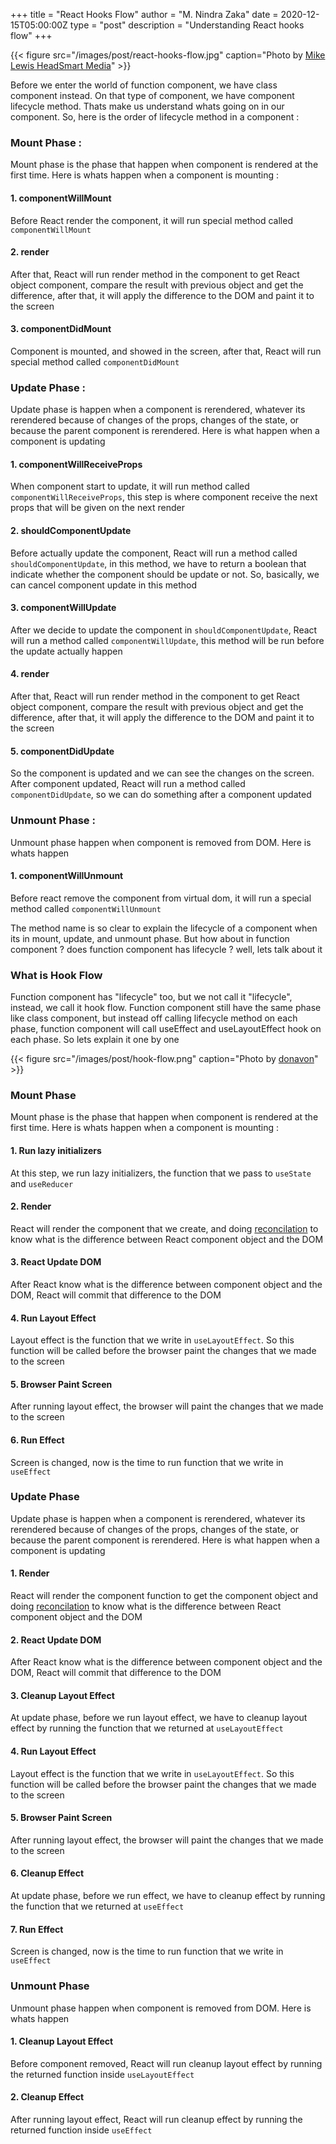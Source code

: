 +++
title = "React Hooks Flow"
author = "M. Nindra Zaka"
date = 2020-12-15T05:00:00Z
type = "post"
description = "Understanding React hooks flow"
+++

{{< figure src="/images/post/react-hooks-flow.jpg" caption="Photo by [Mike Lewis HeadSmart Media](https://unsplash.com/photos/waAAaeC9hns)" >}}

Before we enter the world of function component, we have class component instead. On that type of component, we have component lifecycle method. Thats make us understand whats going on in our component. So, here is the order of lifecycle method in a component :

### Mount Phase :

Mount phase is the phase that happen when component is rendered at the first time. Here is whats happen when a component is mounting :

#### 1. componentWillMount

Before React render the component, it will run special method called `componentWillMount`

#### 2. render

After that, React will run render method in the component to get React object component, compare the result with previous object and get the difference, after that, it will apply the difference to the DOM and paint it to the screen

#### 3. componentDidMount

Component is mounted, and showed in the screen, after that, React will run special method called `componentDidMount`

### Update Phase :

Update phase is happen when a component is rerendered, whatever its rerendered because of changes of the props, changes of the state, or because the parent component is rerendered. Here is what happen when a component is updating

#### 1. componentWillReceiveProps

When component start to update, it will run method called `componentWillReceiveProps`, this step is where component receive the next props that will be given on the next render

#### 2. shouldComponentUpdate

Before actually update the component, React will run a method called `shouldComponentUpdate`, in this method, we have to return a boolean that indicate whether the component should be update or not. So, basically, we can cancel component update in this method

#### 3. componentWillUpdate

After we decide to update the component in `shouldComponentUpdate`, React will run a method called `componentWillUpdate`, this method will be run before the update actually happen

#### 4. render

After that, React will run render method in the component to get React object component, compare the result with previous object and get the difference, after that, it will apply the difference to the DOM and paint it to the screen

#### 5. componentDidUpdate

So the component is updated and we can see the changes on the screen. After component updated, React will run a method called `componentDidUpdate`, so we can do something after a component updated

### Unmount Phase :

Unmount phase happen when component is removed from DOM. Here is whats happen

#### 1. componentWillUnmount

Before react remove the component from virtual dom, it will run a special method called `componentWillUnmount`

The method name is so clear to explain the lifecycle of a component when its in mount, update, and unmount phase. But how about in function component ? does function component has lifecycle ? well, lets talk about it

### What is Hook Flow

Function component has "lifecycle" too, but we not call it "lifecycle", instead, we call it hook flow. Function component still have the same phase like class component, but instead off calling lifecycle method on each phase, function component will call useEffect and useLayoutEffect hook on each phase. So lets explain it one by one

{{< figure src="/images/post/hook-flow.png" caption="Photo by [donavon](https://github.com/donavon/hook-flow)" >}}

### Mount Phase

Mount phase is the phase that happen when component is rendered at the first time. Here is whats happen when a component is mounting :

#### 1. Run lazy initializers

At this step, we run lazy initializers, the function that we pass to `useState` and `useReducer`

#### 2. Render

React will render the component that we create, and doing [reconcilation](https://reactjs.org/docs/reconciliation.html) to know what is the difference between React component object and the DOM

#### 3. React Update DOM

After React know what is the difference between component object and the DOM, React will commit that difference to the DOM

#### 4. Run Layout Effect

Layout effect is the function that we write in `useLayoutEffect`. So this function will be called before the browser paint the changes that we made to the screen

#### 5. Browser Paint Screen

After running layout effect, the browser will paint the changes that we made to the screen

#### 6. Run Effect

Screen is changed, now is the time to run function that we write in `useEffect`

### Update Phase

Update phase is happen when a component is rerendered, whatever its rerendered because of changes of the props, changes of the state, or because the parent component is rerendered. Here is what happen when a component is updating

#### 1. Render

React will render the component function to get the component object and doing [reconcilation](https://reactjs.org/docs/reconciliation.html) to know what is the difference between React component object and the DOM

#### 2. React Update DOM

After React know what is the difference between component object and the DOM, React will commit that difference to the DOM

#### 3. Cleanup Layout Effect

At update phase, before we run layout effect, we have to cleanup layout effect by running the function that we returned at `useLayoutEffect`

#### 4. Run Layout Effect

Layout effect is the function that we write in `useLayoutEffect`. So this function will be called before the browser paint the changes that we made to the screen

#### 5. Browser Paint Screen

After running layout effect, the browser will paint the changes that we made to the screen

#### 6. Cleanup Effect

At update phase, before we run effect, we have to cleanup effect by running the function that we returned at `useEffect`

#### 7. Run Effect

Screen is changed, now is the time to run function that we write in `useEffect`

### Unmount Phase

Unmount phase happen when component is removed from DOM. Here is whats happen

#### 1. Cleanup Layout Effect

Before component removed, React will run cleanup layout effect by running the returned function inside `useLayoutEffect`

#### 2. Cleanup Effect

After running layout effect, React will run cleanup effect by running the returned function inside `useEffect`
